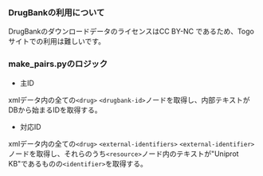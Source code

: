 ### DrugBankの利用について
DrugBankのダウンロードデータのライセンスはCC BY-NC であるため、Togoサイトでの利用は難しいです。

### make_pairs.pyのロジック

- 主ID

xmlデータ内の全ての`<drug>` `<drugbank-id>`ノードを取得し、内部テキストがDBから始まるIDを取得する。

- 対応ID

xmlデータ内の全ての`<drug>` `<external-identifiers>` `<external-identifier>`ノードを取得し、それらのうち`<resource>`ノード内のテキストが"Uniprot KB"であるものの`<identifier>`を取得する。
